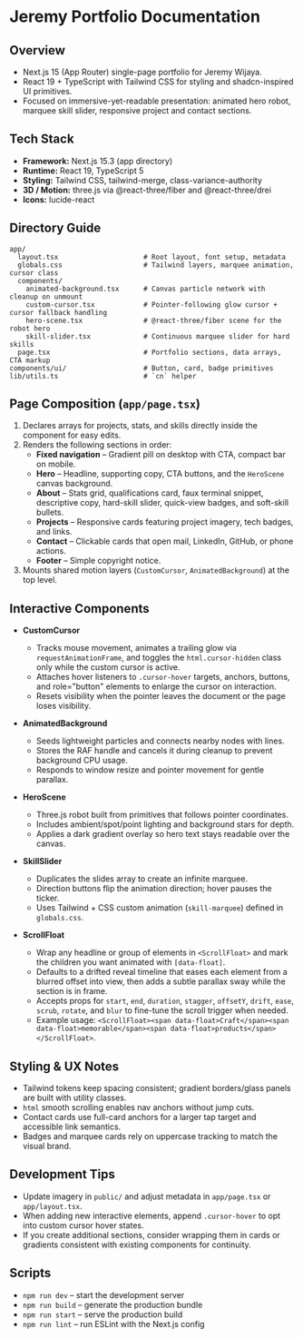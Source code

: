 # Jeremy Portfolio Documentation

## Overview

- Next.js 15 (App Router) single-page portfolio for Jeremy Wijaya.
- React 19 + TypeScript with Tailwind CSS for styling and shadcn-inspired UI primitives.
- Focused on immersive-yet-readable presentation: animated hero robot, marquee skill slider, responsive project and contact sections.

## Tech Stack

- **Framework:** Next.js 15.3 (app directory)
- **Runtime:** React 19, TypeScript 5
- **Styling:** Tailwind CSS, tailwind-merge, class-variance-authority
- **3D / Motion:** three.js via @react-three/fiber and @react-three/drei
- **Icons:** lucide-react

## Directory Guide

```text
app/
  layout.tsx                     # Root layout, font setup, metadata
  globals.css                    # Tailwind layers, marquee animation, cursor class
  components/
    animated-background.tsx      # Canvas particle network with cleanup on unmount
    custom-cursor.tsx            # Pointer-following glow cursor + cursor fallback handling
    hero-scene.tsx               # @react-three/fiber scene for the robot hero
    skill-slider.tsx             # Continuous marquee slider for hard skills
  page.tsx                       # Portfolio sections, data arrays, CTA markup
components/ui/                   # Button, card, badge primitives
lib/utils.ts                     # `cn` helper
```

## Page Composition (`app/page.tsx`)

1. Declares arrays for projects, stats, and skills directly inside the component for easy edits.
2. Renders the following sections in order:
   - **Fixed navigation** – Gradient pill on desktop with CTA, compact bar on mobile.
   - **Hero** – Headline, supporting copy, CTA buttons, and the `HeroScene` canvas background.
   - **About** – Stats grid, qualifications card, faux terminal snippet, descriptive copy, hard-skill slider, quick-view badges, and soft-skill bullets.
   - **Projects** – Responsive cards featuring project imagery, tech badges, and links.
   - **Contact** – Clickable cards that open mail, LinkedIn, GitHub, or phone actions.
   - **Footer** – Simple copyright notice.
3. Mounts shared motion layers (`CustomCursor`, `AnimatedBackground`) at the top level.

## Interactive Components

- **CustomCursor**
  - Tracks mouse movement, animates a trailing glow via `requestAnimationFrame`, and toggles the `html.cursor-hidden` class only while the custom cursor is active.
  - Attaches hover listeners to `.cursor-hover` targets, anchors, buttons, and role="button" elements to enlarge the cursor on interaction.
  - Resets visibility when the pointer leaves the document or the page loses visibility.

- **AnimatedBackground**
  - Seeds lightweight particles and connects nearby nodes with lines.
  - Stores the RAF handle and cancels it during cleanup to prevent background CPU usage.
  - Responds to window resize and pointer movement for gentle parallax.

- **HeroScene**
  - Three.js robot built from primitives that follows pointer coordinates.
  - Includes ambient/spot/point lighting and background stars for depth.
  - Applies a dark gradient overlay so hero text stays readable over the canvas.

- **SkillSlider**
  - Duplicates the slides array to create an infinite marquee.
  - Direction buttons flip the animation direction; hover pauses the ticker.
  - Uses Tailwind + CSS custom animation (`skill-marquee`) defined in `globals.css`.

- **ScrollFloat**
  - Wrap any headline or group of elements in `<ScrollFloat>` and mark the children you want animated with `[data-float]`.
  - Defaults to a drifted reveal timeline that eases each element from a blurred offset into view, then adds a subtle parallax sway while the section is in frame.
  - Accepts props for `start`, `end`, `duration`, `stagger`, `offsetY`, `drift`, `ease`, `scrub`, `rotate`, and `blur` to fine-tune the scroll trigger when needed.
  - Example usage: `<ScrollFloat><span data-float>Craft</span><span data-float>memorable</span><span data-float>products</span></ScrollFloat>`.

## Styling & UX Notes

- Tailwind tokens keep spacing consistent; gradient borders/glass panels are built with utility classes.
- `html` smooth scrolling enables nav anchors without jump cuts.
- Contact cards use full-card anchors for a larger tap target and accessible link semantics.
- Badges and marquee cards rely on uppercase tracking to match the visual brand.

## Development Tips

- Update imagery in `public/` and adjust metadata in `app/page.tsx` or `app/layout.tsx`.
- When adding new interactive elements, append `.cursor-hover` to opt into custom cursor hover states.
- If you create additional sections, consider wrapping them in cards or gradients consistent with existing components for continuity.

## Scripts

- `npm run dev` – start the development server
- `npm run build` – generate the production bundle
- `npm run start` – serve the production build
- `npm run lint` – run ESLint with the Next.js config

